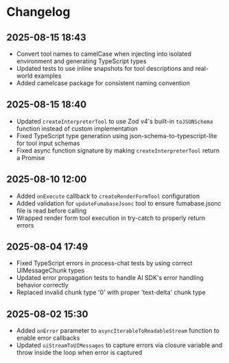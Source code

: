 # Changelog

## 2025-08-15 18:43

- Convert tool names to camelCase when injecting into isolated environment and generating TypeScript types
- Updated tests to use inline snapshots for tool descriptions and real-world examples
- Added camelcase package for consistent naming convention

## 2025-08-15 18:40

- Updated `createInterpreterTool` to use Zod v4's built-in `toJSONSchema` function instead of custom implementation
- Fixed TypeScript type generation using json-schema-to-typescript-lite for tool input schemas
- Fixed async function signature by making `createInterpreterTool` return a Promise

## 2025-08-10 12:00

- Added `onExecute` callback to `createRenderFormTool` configuration
- Added validation for `updateFumabaseJsonc` tool to ensure fumabase.jsonc file is read before calling
- Wrapped render form tool execution in try-catch to properly return errors

## 2025-08-04 17:49

- Fixed TypeScript errors in process-chat tests by using correct UIMessageChunk types
- Updated error propagation tests to handle AI SDK's error handling behavior correctly
- Replaced invalid chunk type '0' with proper 'text-delta' chunk type

## 2025-08-02 15:30

- Added `onError` parameter to `asyncIterableToReadableStream` function to enable error callbacks
- Updated `uiStreamToUIMessages` to capture errors via closure variable and throw inside the loop when error is captured